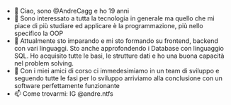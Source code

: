 - 👋 Ciao, sono @AndreCagg e ho 19 anni 
- 👀 Sono interessato a tutta la tecnologia in generale ma quello che mi piace di più studiare ed applicare è la programmazione, più nello specifico la OOP
- 🌱 Attualmente sto imparando e mi sto formando su frontend, backend con vari linguaggi. Sto anche approfondendo i Database con linguaggio SQL. Ho acquisito tutte le basi, le strutture dati e ho una buona capacità nel problem solving.
- 💞️ Con i miei amici di corso ci immedesimiamo in un team di sviluppo e seguendo tutte le fasi per lo sviluppo arriviamo alla conclusione con un software perfettamente funzionante
- 📫 Come trovarmi: IG @andre.ntfs 

<!---
AndreCagg/AndreCagg is a ✨ special ✨ repository because its `README.md` (this file) appears on your GitHub profile.
You can click the Preview link to take a look at your changes.
--->

